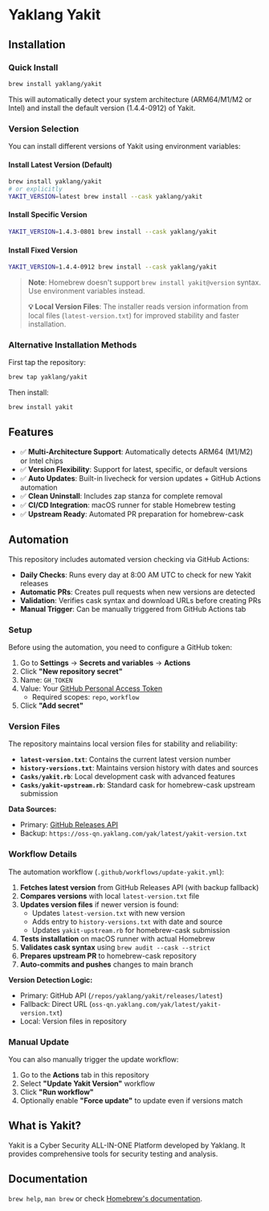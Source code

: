 # Yaklang Yakit

## Installation

### Quick Install

```bash
brew install yaklang/yakit
```

This will automatically detect your system architecture (ARM64/M1/M2 or Intel) and install the default version (1.4.4-0912) of Yakit.

### Version Selection

You can install different versions of Yakit using environment variables:

#### Install Latest Version (Default)
```bash
brew install yaklang/yakit
# or explicitly
YAKIT_VERSION=latest brew install --cask yaklang/yakit
```

#### Install Specific Version
```bash
YAKIT_VERSION=1.4.3-0801 brew install --cask yaklang/yakit
```

#### Install Fixed Version
```bash
YAKIT_VERSION=1.4.4-0912 brew install --cask yaklang/yakit
```

> **Note**: Homebrew doesn't support `brew install yakit@version` syntax. Use environment variables instead.
>
> **💡 Local Version Files**: The installer reads version information from local files (`latest-version.txt`) for improved stability and faster installation.

### Alternative Installation Methods

First tap the repository:

```bash
brew tap yaklang/yakit
```

Then install:

```bash
brew install yakit
```

## Features

- ✅ **Multi-Architecture Support**: Automatically detects ARM64 (M1/M2) or Intel chips
- ✅ **Version Flexibility**: Support for latest, specific, or default versions
- ✅ **Auto Updates**: Built-in livecheck for version updates + GitHub Actions automation
- ✅ **Clean Uninstall**: Includes zap stanza for complete removal
- ✅ **CI/CD Integration**: macOS runner for stable Homebrew testing
- ✅ **Upstream Ready**: Automated PR preparation for homebrew-cask

## Automation

This repository includes automated version checking via GitHub Actions:

- **Daily Checks**: Runs every day at 8:00 AM UTC to check for new Yakit releases
- **Automatic PRs**: Creates pull requests when new versions are detected
- **Validation**: Verifies cask syntax and download URLs before creating PRs
- **Manual Trigger**: Can be manually triggered from GitHub Actions tab

### Setup

Before using the automation, you need to configure a GitHub token:

1. Go to **Settings** → **Secrets and variables** → **Actions**
2. Click **"New repository secret"**
3. Name: `GH_TOKEN`
4. Value: Your [GitHub Personal Access Token](https://github.com/settings/tokens)
   - Required scopes: `repo`, `workflow`
5. Click **"Add secret"**

### Version Files

The repository maintains local version files for stability and reliability:

- **`latest-version.txt`**: Contains the current latest version number
- **`history-versions.txt`**: Maintains version history with dates and sources
- **`Casks/yakit.rb`**: Local development cask with advanced features
- **`Casks/yakit-upstream.rb`**: Standard cask for homebrew-cask upstream submission

**Data Sources:**
- Primary: [GitHub Releases API](https://api.github.com/repos/yaklang/yakit/releases/latest)
- Backup: `https://oss-qn.yaklang.com/yak/latest/yakit-version.txt`

### Workflow Details

The automation workflow (`.github/workflows/update-yakit.yml`):
1. **Fetches latest version** from GitHub Releases API (with backup fallback)
2. **Compares versions** with local `latest-version.txt` file
3. **Updates version files** if newer version is found:
   - Updates `latest-version.txt` with new version
   - Adds entry to `history-versions.txt` with date and source
   - Updates `yakit-upstream.rb` for homebrew-cask submission
4. **Tests installation** on macOS runner with actual Homebrew
5. **Validates cask syntax** using `brew audit --cask --strict`
6. **Prepares upstream PR** to homebrew-cask repository
7. **Auto-commits and pushes** changes to main branch

**Version Detection Logic:**
- Primary: GitHub API (`/repos/yaklang/yakit/releases/latest`)
- Fallback: Direct URL (`oss-qn.yaklang.com/yak/latest/yakit-version.txt`)
- Local: Version files in repository

### Manual Update

You can also manually trigger the update workflow:
1. Go to the **Actions** tab in this repository
2. Select **"Update Yakit Version"** workflow
3. Click **"Run workflow"**
4. Optionally enable **"Force update"** to update even if versions match

## What is Yakit?

Yakit is a Cyber Security ALL-IN-ONE Platform developed by Yaklang. It provides comprehensive tools for security testing and analysis.

## Documentation

`brew help`, `man brew` or check [Homebrew's documentation](https://docs.brew.sh).
